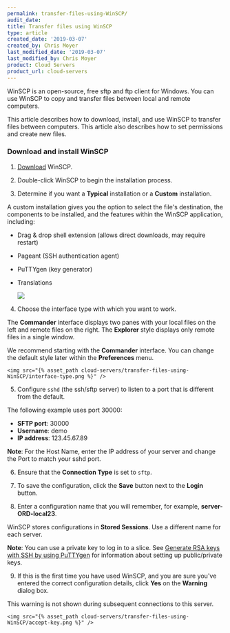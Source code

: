 ```yaml
---
permalink: transfer-files-using-WinSCP/
audit_date:
title: Transfer files using WinSCP
type: article
created_date: '2019-03-07'
created_by: Chris Moyer
last_modified_date: '2019-03-07'
last_modified_by: Chris Moyer
product: Cloud Servers
product_url: cloud-servers
---
```


WinSCP is an open-source, free sftp and ftp client for Windows. You can use WinSCP to copy and transfer files between local and remote computers.

This article describes how to download, install, and use WinSCP to transfer files between computers. This article also describes how to set permissions and create new files.

### Download and install WinSCP

1. [Download](https://winscp.net/eng/download.php) WinSCP.

2. Double-click WinSCP to begin the installation process.

3. Determine if you want a **Typical** installation or a **Custom** installation.

A custom installation gives you the option to select the file's destination, the components to be installed, and the features within the WinSCP application, including:

- Drag & drop shell extension (allows direct downloads, may require restart)
- Pageant (SSH authentication agent)
- PuTTYgen (key generator)
- Translations

    <img src="{% asset_path cloud-servers/transfer-files-using-WinSCP/install-type.png %}" />

4. Choose the interface type with which you want to work.

The **Commander** interface displays two panes with your local files on the left and remote files  on the right. The **Explorer** style displays only remote files in a single window.

We recommend starting with the **Commander** interface. You can change the default style later within the **Preferences** menu.

    <img src="{% asset_path cloud-servers/transfer-files-using-WinSCP/interface-type.png %}" />

5. Configure `sshd` (the ssh/sftp server) to listen to a port that is different from the default.

The following example uses port 30000:

- **SFTP port**: 30000
- **Username**: demo
- **IP address**: 123.45.67.89

**Note**: For the Host Name, enter the IP address of your server and change the Port to match your sshd port.

6. Ensure that the **Connection Type** is set to `sftp`.

7. To save the configuration, click the **Save** button next to the **Login** button.

8. Enter a configuration name that you will remember, for example, **server-ORD-local23**.

WinSCP stores configurations in **Stored Sessions**. Use a different name for each server.

**Note**: You can use a private key to log in to a slice. See [Generate RSA keys with SSH by using PuTTYgen](how-to/generating-rsa-keys-with-ssh-puttygen/) for information about setting up public/private keys.

9. If this is the first time you have used WinSCP, and you are sure you've entered the correct configuration details, click **Yes** on the **Warning** dialog box.

This warning is not shown during subsequent connections to this server.

    <img src="{% asset_path cloud-servers/transfer-files-using-WinSCP/accept-key.png %}" />
